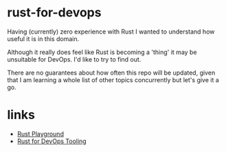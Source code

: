 # rust-for-devops

Having (currently) zero experience with Rust I wanted to understand how useful it is in this domain. 

Although it really does feel like Rust is becoming a 'thing' it may be unsuitable for DevOps. I'd like to try to find out.

There are no guarantees about how often this repo will be updated, given that I am learning a whole list of other topics concurrently but let's give it a go.

# links

- [Rust Playground](https://play.rust-lang.org/)
- [Rust for DevOps Tooling](https://www.fpcomplete.com/blog/rust-for-devops-tooling/)